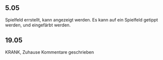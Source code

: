 ## 5.05
Spielfeld errstellt, kann angezeigt werden.
Es kann auf ein Spielfeld getippt werden, und eingefärbt werden.
## 19.05
KRANK, Zuhause Kommentare geschrieben